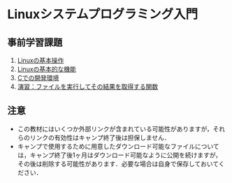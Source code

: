 # Linuxシステムプログラミング入門
## 事前学習課題
1. [Linuxの基本操作](1.md)
2. [Linuxの基本的な機能](2.md)
3. [Cでの開発環境](3.md)
4. [演習：ファイルを実行してその結果を取得する関数](4.md)
## 注意
* この教材にはいくつか外部リンクが含まれている可能性がありますが，それらのリンクの有効性はキャンプ終了後は担保しません．
* キャンプで使用するために用意したダウンロード可能なファイルについては，キャンプ終了後1ヶ月はダウンロード可能なように公開を続けますが，その後は削除する可能性があります．必要な場合は自身で保存しておいてください．
